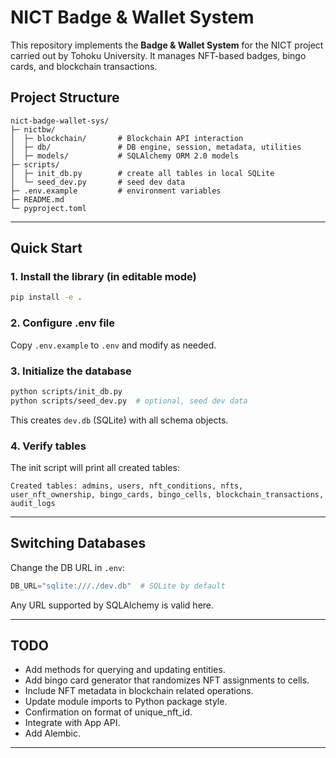 # NICT Badge & Wallet System

This repository implements the **Badge & Wallet System** for the NICT project carried out by Tohoku University. It manages NFT-based badges, bingo cards, and blockchain transactions.

## Project Structure

```
nict-badge-wallet-sys/
├─ nictbw/
│  ├─ blockchain/       # Blockchain API interaction
│  ├─ db/               # DB engine, session, metadata, utilities
│  ├─ models/           # SQLAlchemy ORM 2.0 models
├─ scripts/
│  ├─ init_db.py        # create all tables in local SQLite
│  └─ seed_dev.py       # seed dev data
├─ .env.example         # environment variables
├─ README.md
└─ pyproject.toml
```

---

## Quick Start

### 1. Install the library (in editable mode)

```bash
pip install -e .
```

### 2. Configure .env file
Copy `.env.example` to `.env` and modify as needed.

### 3. Initialize the database

```bash
python scripts/init_db.py
python scripts/seed_dev.py  # optional, seed dev data
```

This creates `dev.db` (SQLite) with all schema objects.

### 4. Verify tables

The init script will print all created tables:

```
Created tables: admins, users, nft_conditions, nfts, user_nft_ownership, bingo_cards, bingo_cells, blockchain_transactions, audit_logs
```

---

## Switching Databases

Change the DB URL in `.env`:

```python
DB_URL="sqlite:///./dev.db"  # SQLite by default
```

Any URL supported by SQLAlchemy is valid here.

---

## TODO
* Add methods for querying and updating entities.
* Add bingo card generator that randomizes NFT assignments to cells.
* Include NFT metadata in blockchain related operations.
* Update module imports to Python package style.
* Confirmation on format of unique_nft_id.
* Integrate with App API.
* Add Alembic.
---
